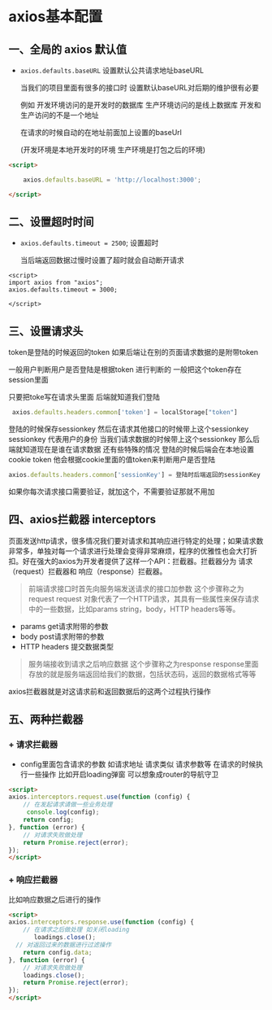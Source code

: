 # axios基本配置

## 一、全局的 axios 默认值

- `axios.defaults.baseURL` 设置默认公共请求地址baseURL

  当我们的项目里面有很多的接口时 设置默认baseURL对后期的维护很有必要

  例如 开发环境访问的是开发时的数据库 生产环境访问的是线上数据库 开发和生产访问的不是一个地址

  在请求的时候自动的在地址前面加上设置的baseUrl

  (开发环境是本地开发时的环境 生产环境是打包之后的环境)

```html
<script>

    axios.defaults.baseURL = 'http://localhost:3000';

</script>
```

## 二、设置超时时间

- `axios.defaults.timeout = 2500`; 设置超时

  当后端返回数据过慢时设置了超时就会自动断开请求

```
<script>
import axios from "axios";
axios.defaults.timeout = 3000;

</script>
```

## 三、设置请求头

token是登陆的时候返回的token 如果后端让在别的页面请求数据的是附带token

一般用户判断用户是否登陆是根据token 进行判断的 一般把这个token存在session里面

只要把toke写在请求头里面 后端就知道我们登陆

```javascript
 axios.defaults.headers.common['token'] = localStorage["token"]
```

登陆的时候保存sessionkey 然后在请求其他接口的时候带上这个sessionkey sessionkey 代表用户的身份 当我们请求数据的时候带上这个sessionkey 那么后端就知道现在是谁在请求数据
还有些特殊的情况 登陆的时候后端会在本地设置cookie token 他会根据cookie里面的值token来判断用户是否登陆

```javascript
axios.defaults.headers.common['sessionKey'] = 登陆时后端返回的sessionKey
```

如果你每次请求接口需要验证，就加这个，不需要验证那就不用加

## 四、axios拦截器 interceptors

页面发送http请求，很多情况我们要对请求和其响应进行特定的处理；如果请求数非常多，单独对每一个请求进行处理会变得非常麻烦，程序的优雅性也会大打折扣。好在强大的axios为开发者提供了这样一个API：拦截器。拦截器分为 请求（request）拦截器和 响应（response）拦截器。

> 前端请求接口时首先向服务端发送请求的接口加参数 这个步骤称之为request
> request 对象代表了一个HTTP请求，其具有一些属性来保存请求中的一些数据，比如params string，body，HTTP headers等等。

- params get请求附带的参数
- body post请求附带的参数
- HTTP headers 提交数据类型

> 服务端接收到请求之后响应数据 这个步骤称之为response
> response里面存放的就是服务端返回给我们的数据，包括状态码，返回的数据格式等等

axios拦截器就是对这请求前和返回数据后的这两个过程执行操作

## 五、两种拦截器

### **+ 请求拦截器**

- config里面包含请求的参数 如请求地址 请求类似 请求参数等
  在请求的时候执行一些操作 比如开启loading弹窗 可以想象成router的导航守卫

```html
<script>
axios.interceptors.request.use(function (config) {
    // 在发起请求请做一些业务处理  
     console.log(config);
    return config;
}, function (error) {
    // 对请求失败做处理
    return Promise.reject(error);
});
</script>
```

### **+ 响应拦截器**

比如响应数据之后进行的操作

```html
<script>
axios.interceptors.response.use(function (config) {
    // 在请求之后做处理 如关闭loading
       loadings.close();
  // 对返回过来的数据进行过滤操作
    return config.data;
}, function (error) {
    // 对请求失败做处理
    loadings.close();
    return Promise.reject(error);
});
</script>
```
